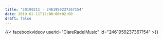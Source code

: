 ```yaml
---
title: "20190211 - 2461959237367154"
date: 2019-02-11T12:00:00+02:00
draft: false
---
```


{{< facebookvideov userid="ClareRadelMusic" id="2461959237367154" >}}